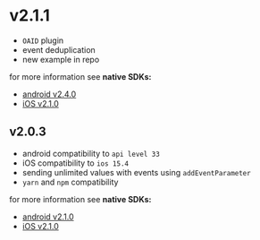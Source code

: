 # v2.1.1
- `OAID` plugin
- event deduplication
- new example in repo

for more information see **native SDKs:**
- [android v2.4.0](https://github.com/adtrace/adtrace_sdk_android/releases/tag/v2.4.0)
- [iOS v2.1.0](https://github.com/adtrace/adtrace_sdk_iOS/releases/tag/v2.1.0)


## v2.0.3
- android compatibility to `api level 33`
- iOS compatibility to `ios 15.4`
- sending unlimited values with events using `addEventParameter`
- `yarn` and `npm` compatibility 


for more information see **native SDKs:**
- [android v2.1.0](https://github.com/adtrace/adtrace_sdk_android/releases/tag/v2.1.0)
- [iOS v2.1.0](https://github.com/adtrace/adtrace_sdk_iOS/releases/tag/v2.1.0)
